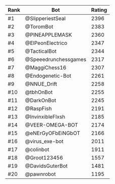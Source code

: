 Rank|Bot|Rating
---|---|---
#1|@SlipperiestSeal|2396
#2|@ToromBot|2383
#3|@PINEAPPLEMASK|2360
#4|@ElPeonElectrico|2347
#5|@TacticalBot|2344
#6|@Speeedrunchessgames|2317
#7|@MaggiChess16|2307
#8|@Endogenetic-Bot|2261
#9|@NNUE_Drift|2258
#10|@tbhOnBot|2255
#11|@DarkOnBot|2245
#12|@RaspFish|2191
#13|@InvinxibleFlxsh|2185
#14|@VEER-OMEGA-BOT|2174
#15|@eNErGyOFbEiNGbOT|2166
#16|@virus_exe-bot|2011
#17|@colinbot|1911
#18|@Groot123456|1557
#19|@DavidsGuterBot|1481
#20|@pawnrobot|1195
